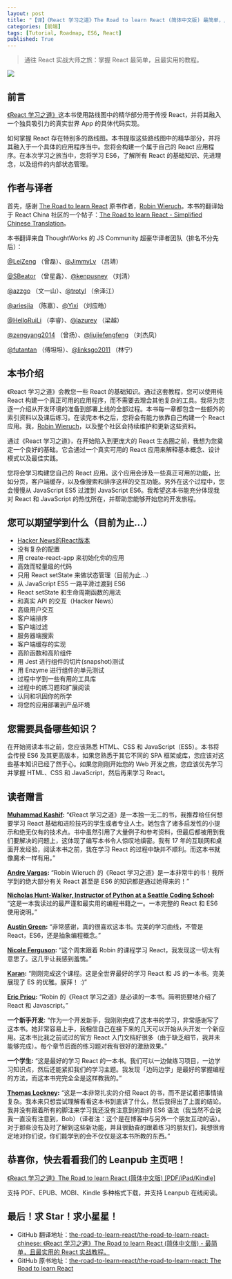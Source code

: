 ```yaml
---
layout: post
title: "【译】《React 学习之道》The Road to learn React (简体中文版) 最简单，且最实用的 React 实战教程"
categories: [前端]
tags: [Tutorial, Roadmap, ES6, React]
published: True
---
```


> 通往 React 实战大师之旅：掌握 React 最简单，且最实用的教程。

![](https://s3.amazonaws.com/titlepages.leanpub.com/the-road-to-learn-react-chinese/hero?1514299109)

## 前言

[《React 学习之道》](https://leanpub.com/the-road-to-learn-react-chinese/)这本书使用路线图中的精华部分用于传授 React，并将其融入一个独具吸引力的真实世界 App 的具体代码实现。

如何掌握 React 存在特别多的路线图。本书提取这些路线图中的精华部分，并将其融入于一个具体的应用程序当中。您将会构建一个属于自己的 React 应用程序。在本次学习之旅当中，您将学习 ES6，了解所有 React 的基础知识、先进理念，以及组件的内部状态管理。

## 作者与译者

首先，感谢 [The Road to learn React](https://leanpub.com/the-road-to-learn-react) 原书作者，[Robin Wieruch](https://leanpub.com/u/rwieruch)。本书的翻译始于 React China 社区的一个帖子：[The Road to learn React - Simplified Chinese Translation](http://react-china.org/t/the-road-to-learn-react-simplified-chinese-translation/16497)。

本书翻译来自 ThoughtWorks 的 JS Community 超豪华译者团队（排名不分先后）：

[@LeiZeng](https://github.com/LeiZeng) （曾磊）、[@JimmyLv](https://github.com/JimmyLv) （吕靖）

[@SBeator](https://github.com/SBeator) （曾星鑫）、[@kenpusney](https://github.com/kenpusney) （刘清）

[@azzgo](https://github.com/azzgo) （文一山）、[@trotyl](https://github.com/trotyl) （余泽江）

[@ariesjia](https://github.com/ariesjia) （陈嘉）、[@Yixi](https://github.com/Yixi) （刘应皓）

[@HelloRuiLi](https://github.com/HelloRuiLi) （李睿）、[@lazurey](https://github.com/lazurey) （梁越）

[@zengyang2014](https://github.com/zengyang2014) （曾扬）、[@liujiefengfeng](https://github.com/liujiefengfeng) （刘杰凤）

[@futantan](https://github.com/futantan) （傅坦坦）、[@linksgo2011](https://github.com/linksgo2011) （林宁）

## 本书介绍

《React 学习之道》会教您一些 React 的基础知识。通过这套教程，您可以使用纯 React 构建一个真正可用的应用程序，而不需要去理会其他复杂的工具。我将为您逐一介绍从开发环境的准备到部署上线的全部过程。本书每一章都包含一些额外的索引资料以及课后练习。在读完本书之后，您将会有能力依靠自己构建一个 React 应用。我，[Robin Wieruch](https://leanpub.com/u/rwieruch)，以及整个社区会持续维护和更新这些资料。

通过《React 学习之道》，在开始陷入到更庞大的 React 生态圈之前，我想为您奠定一个良好的基础。它会通过一个真实可用的 React 应用来解释基本概念、设计模式以及最佳实践。

您将会学习构建您自己的 React 应用。这个应用会涉及一些真正可用的功能，比如分页，客户端缓存，以及像搜索和排序这样的交互功能。另外在这个过程中，您会慢慢从 JavaScript ES5 过渡到 JavaScript ES6。我希望这本书能充分体现我对 React 和 JavaScript 的热忱所在，并帮助您能够开始您的开发旅程。

## 您可以期望学到什么（目前为止...）

* [Hacker News的React版本](https://intense-refuge-78753.herokuapp.com/)
* 没有复杂的配置
* 用 create-react-app 来初始化你的应用
* 高效而轻量级的代码
* 只用 React setState 来做状态管理（目前为止...）
* 从 JavaScript ES5 一路平滑过渡到 ES6
* React setState 和生命周期函数的用法
* 和真实 API 的交互（Hacker News）
* 高级用户交互
* 客户端排序
* 客户端过滤
* 服务器端搜索
* 客户端缓存的实现
* 高阶函数和高阶组件
* 用 Jest 进行组件的切片(snapshot)测试
* 用 Enzyme 进行组件的单元测试
* 过程中学到一些有用的工具库
* 过程中的练习题和扩展阅读
* 认同和巩固你的所学
* 将您的应用部署到产品环境

## 您需要具备哪些知识？

在开始阅读本书之前，您应该熟悉 HTML、CSS 和 JavaScript（ES5）。本书将会传授 ES6 及其更高版本，如果您熟悉于其它不同的 SPA 框架或库，您应该对这些基本知识已经了然于心。如果您刚刚开始您的 Web 开发之旅，您应该优先学习并掌握 HTML、CSS 和 JavaScript，然后再来学习 React。

## 读者赠言


**[Muhammad Kashif](https://twitter.com/appsdevpk/status/848625244956901376):** “《React 学习之道》是一本独一无二的书，我推荐给任何想要学习 React 基础和进阶技巧的学生或者专业人士。她包含了诸多启发性的小提示和绝无仅有的技术点。书中虽然引用了大量例子和参考资料，但最后都被用到我们要解决的问题上，这体现了编写本书令人惊叹地缜密。我有 17 年的互联网和桌面开发经验，阅读本书之前，我在学习 React 的过程中缺并不顺利。而这本书就像魔术一样有用。”


**[Andre Vargas](https://twitter.com/andrevar66/status/853789166987038720):** “Robin Wieruch 的《React 学习之道》是一本非常牛的书！我所学到的绝大部分有关 React 甚至是 ES6 的知识都是通过她得来的！”


**[Nicholas Hunt-Walker, Instructor of Python at a Seattle Coding School](https://twitter.com/nhuntwalker/status/845730837823840256):** “这是一本我读过的最严谨和最实用的编程书籍之一。一本完整的 React 和 ES6 使用说明。”


**[Austin Green](https://twitter.com/AustinGreen/status/845321540627521536):** “非常感谢，真的很喜欢这本书。完美的学习曲线，不管是 React，ES6，还是抽象编程概念。”


**[Nicole Ferguson](https://twitter.com/nicoleffe/status/833488391148822528):** “这个周末跟着 Robin 的课程学习 React，我发现这一切太有意思了。这几乎让我感到羞愧。”


**[Karan](https://twitter.com/kvss1992/status/889197346344493056):** “刚刚完成这个课程。这是全世界最好的学习 React 和 JS 的一本书。完美展现了 ES 的优雅。膜拜！ :)”


**[Eric Priou](https://twitter.com/erixtekila/status/840875459730657283):** “Robin 的《React 学习之道》是必读的一本书。简明扼要地介绍了 React 和 Javascript。”


**一个新手开发:** “作为一个开发新手，我刚刚完成了这本书的学习，非常感谢写了这本书。她非常容易上手，我相信自己在接下来的几天可以开始从头开发一个新应用。这本书比我之前试过的官方 React 入门文档好很多（由于缺乏细节，我并未能够完成）。每个章节后面的练习题对我有很好的激励效果。”


**一个学生:** “这是最好的学习 React 的一本书。我们可以一边做练习项目，一边学习知识点，然后还能紧扣我们的学习主题。我发现「边码边学」是最好的掌握编程的方法，而这本书完完全全是这样教我的。”


**[Thomas Lockney](https://www.goodreads.com/review/show/1880673388):** “这是一本非常扎实的介绍 React 的书，而不是试着把事情搞复杂。我本来只想尝试理解看看这本书到底讲了什么，然后我得出了上面的结论。我并没有跟着所有的脚注来学习我还没有注意到的新的 ES6 语法（我当然不会说我一直没有注意到，Bob）（译者注：这个是在博客中与另外一个朋友互动的话）。对于那些没有及时了解到这些新功能，并且很勤奋的跟着练习的朋友们，我想很肯定地对你们说，你们能学到的会不仅仅是这本书所教的东西。”


## 恭喜你，快去看看我们的 Leanpub 主页吧！

[《React 学习之道》The Road to learn React (简体中文版) [PDF/iPad/Kindle]](https://leanpub.com/the-road-to-learn-react-chinese/)

支持 PDF、EPUB、MOBI、Kindle 多种格式下载，并支持 Leanpub 在线阅读。

## 最后！求 Star！求小星星！


- GitHub 翻译地址：[the-road-to-learn-react/the-road-to-learn-react-chinese: 《React 学习之道》The Road to learn React (简体中文版) - 最简单，且最实用的 React 实战教程。](https://github.com/the-road-to-learn-react/the-road-to-learn-react-chinese)
- GitHub 原书地址：[the-road-to-learn-react/the-road-to-learn-react: The Road to learn React](https://github.com/the-road-to-learn-react/the-road-to-learn-react)
